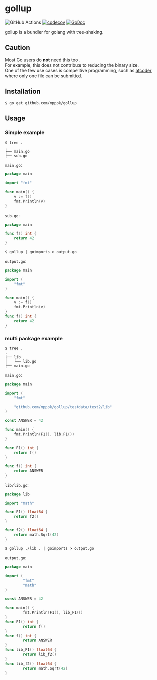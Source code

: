 # gollup
![GitHub Actions](https://github.com/mpppk/gollup/workflows/Go/badge.svg)
[![codecov](https://codecov.io/gh/mpppk/gollup/branch/master/graph/badge.svg)](https://codecov.io/gh/mpppk/gollup)
[![GoDoc](https://godoc.org/github.com/mpppk/gollup?status.svg)](https://godoc.org/github.com/mpppk/gollup)

gollup is a bundler for golang with tree-shaking.

## Caution
Most Go users do **not** need this tool.  
For example, this does not contribute to reducing the binary size.  
One of the few use cases is competitive programming, such as [atcoder](https://atcoder.jp), where only one file can be submitted.

## Installation

```shell script
$ go get github.com/mpppk/gollup
```

## Usage
### Simple example

```shell
$ tree .
.
├── main.go
├── sub.go
```

`main.go`:
```go
package main

import "fmt"

func main() {
	v := f()
	fmt.Println(v)
}
```

`sub.go`:
```go
package main

func f() int {
	return 42
}
```

```shell script
$ gollup | goimports > output.go
```

`output.go`:
```go
package main

import (
	"fmt"
)

func main() {
	v := f()
	fmt.Println(v)
}
func f() int {
	return 42
}
```

### multi package example

```shell
$ tree .
.
├── lib
│   └── lib.go
├── main.go
```

`main.go`:
```go
package main

import (
	"fmt"

	"github.com/mpppk/gollup/testdata/test2/lib"
)

const ANSWER = 42

func main() {
	fmt.Println(F1(), lib.F1())
}

func F1() int {
	return f()
}

func f() int {
	return ANSWER
}
```

`lib/lib.go`:
```go
package lib

import "math"

func F1() float64 {
	return f2()
}

func f2() float64 {
	return math.Sqrt(42)
}
```

```shell script
$ gollup ./lib . | goimports > output.go
```

`output.go`:
```go
package main

import (
        "fmt"
        "math"
)

const ANSWER = 42

func main() {
        fmt.Println(F1(), lib_F1())
}
func F1() int {
        return f()
}
func f() int {
        return ANSWER
}
func lib_F1() float64 {
        return lib_f2()
}
func lib_f2() float64 {
        return math.Sqrt(42)
}
```